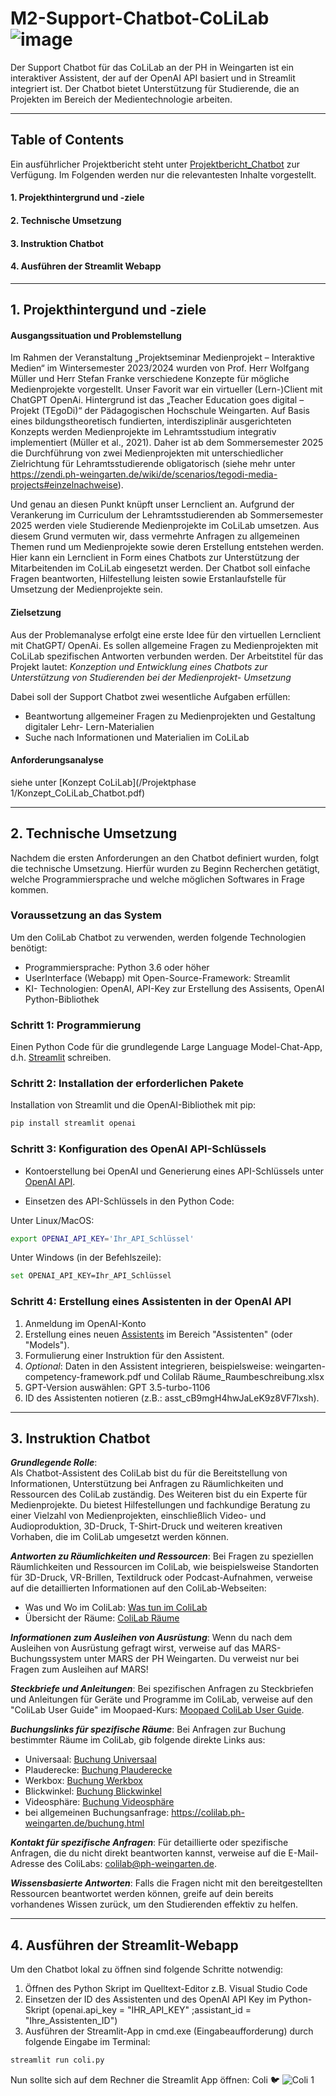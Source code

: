 # M2-Support-Chatbot-CoLiLab ![image](https://github.com/bionicle14/M2-Support-Chatbot-CoLiLab/assets/156296634/682aae66-050c-45a0-a42d-e5f0b9044ed9)

Der Support Chatbot für das CoLiLab an der PH in Weingarten ist ein interaktiver Assistent, der auf der OpenAI API basiert und in Streamlit integriert ist. 
Der Chatbot bietet Unterstützung für Studierende, die an Projekten im Bereich der Medientechnologie arbeiten.

***

## Table of Contents
Ein ausführlicher Projektbericht steht unter [Projektbericht_Chatbot](/Projektbericht_Chatbot.docx) zur Verfügung. Im Folgenden werden nur die relevantesten Inhalte vorgestellt. 

#### 1. Projekthintergrund und -ziele
#### 2. Technische Umsetzung
#### 3. Instruktion Chatbot
#### 4. Ausführen der Streamlit Webapp
   
***

## 1. Projekthintergund und -ziele

#### Ausgangssituation und Problemstellung

Im Rahmen der Veranstaltung „Projektseminar Medienprojekt – Interaktive Medien“ im Wintersemester 2023/2024 wurden von Prof. Herr Wolfgang Müller und Herr Stefan Franke verschiedene Konzepte für mögliche Medienprojekte vorgestellt. Unser Favorit war ein virtueller (Lern-)Client mit ChatGPT OpenAi.
Hintergrund ist das „Teacher Education goes digital – Projekt (TEgoDi)“ der Pädagogischen Hochschule Weingarten. Auf Basis eines bildungstheoretisch fundierten, interdisziplinär ausgerichteten Konzepts werden Medienprojekte im Lehramtsstudium integrativ implementiert (Müller et al., 2021). Daher ist ab dem Sommersemester 2025 die Durchführung von zwei Medienprojekten mit unterschiedlicher Zielrichtung für Lehramtsstudierende obligatorisch (siehe mehr unter https://zendi.ph-weingarten.de/wiki/de/scenarios/tegodi-media-projects#einzelnachweise). 

Und genau an diesen Punkt knüpft unser Lernclient an. Aufgrund der Verankerung im Curriculum der Lehramtsstudierenden ab Sommersemester 2025 werden viele Studierende Medienprojekte im CoLiLab umsetzen.
Aus diesem Grund vermuten wir, dass vermehrte Anfragen zu allgemeinen Themen rund um Medienprojekte sowie deren Erstellung entstehen werden. 
Hier kann ein Lernclient in Form eines Chatbots zur Unterstützung der Mitarbeitenden im CoLiLab eingesetzt werden. Der Chatbot soll einfache Fragen beantworten, Hilfestellung leisten sowie Erstanlaufstelle für Umsetzung der Medienprojekte sein. 

#### Zielsetzung

Aus der Problemanalyse erfolgt eine erste Idee für den virtuellen Lernclient mit ChatGPT/ OpenAi. Es sollen allgemeine Fragen zu Medienprojekten mit CoLiLab spezifischen Antworten verbunden werden.
Der Arbeitstitel für das Projekt lautet: 
*Konzeption und Entwicklung eines Chatbots zur Unterstützung von Studierenden bei der Medienprojekt- Umsetzung* 

Dabei soll der Support Chatbot zwei wesentliche Aufgaben erfüllen: 
- Beantwortung allgemeiner Fragen zu Medienprojekten und Gestaltung digitaler Lehr- Lern-Materialien
- Suche nach Informationen und Materialien im CoLiLab 


#### Anforderungsanalyse

siehe unter [Konzept CoLiLab](/Projektphase 1/Konzept_CoLiLab_Chatbot.pdf)

***

## 2. Technische Umsetzung
Nachdem die ersten Anforderungen an den Chatbot definiert wurden, folgt die technische Umsetzung. Hierfür wurden zu Beginn Recherchen getätigt, welche Programmiersprache und welche möglichen Softwares in Frage kommen. 

### Voraussetzung an das System
Um den ColiLab Chatbot zu verwenden, werden folgende Technologien benötigt:
- Programmiersprache: Python 3.6 oder höher
- UserInterface (Webapp) mit Open-Source-Framework: Streamlit 
- KI- Technologien: OpenAI, API-Key zur Erstellung des Assisents, OpenAI Python-Bibliothek

### Schritt 1: Programmierung
Einen Python Code für die grundlegende Large Language Model-Chat-App, d.h. [Streamlit](https://docs.streamlit.io/knowledge-base/tutorials/build-conversational-apps) schreiben. 

### Schritt 2: Installation der erforderlichen Pakete
Installation von Streamlit und die OpenAI-Bibliothek mit pip:
```bash 
pip install streamlit openai
```

### Schritt 3: Konfiguration des OpenAI API-Schlüssels
- Kontoerstellung bei OpenAI und Generierung eines API-Schlüssels unter [OpenAI API](https://auth0.openai.com/u/login/identifier?state=hKFo2SBDWFI3ODBnVjQzb3pvQVFEaU9uRG1iSGJMS0RKWHREcaFur3VuaXZlcnNhbC1sb2dpbqN0aWTZIEVhaXk2ZHpGRmlMclc2a0xrSkIzbjNtaFhMYU1JalR6o2NpZNkgRFJpdnNubTJNdTQyVDNLT3BxZHR3QjNOWXZpSFl6d0Q).
  
- Einsetzen des API-Schlüssels in den Python Code:

Unter Linux/MacOS:
```bash 
export OPENAI_API_KEY='Ihr_API_Schlüssel'
```

Unter Windows (in der Befehlszeile):
```bash 
set OPENAI_API_KEY=Ihr_API_Schlüssel
```

### Schritt 4: Erstellung eines Assistenten in der OpenAI API 

1. Anmeldung im OpenAI-Konto
2. Erstellung eines neuen [Assistents](https://platform.openai.com/docs/assistants/overview) im Bereich "Assistenten" (oder "Models").
3. Formulierung einer Instruktion für den Assistent. 
4. *Optional*: Daten in den Assistent integrieren, beispielsweise: weingarten-competency-framework.pdf und Colilab Räume_Raumbeschreibung.xlsx
5. GPT-Version auswählen: GPT 3.5-turbo-1106
6. ID des Assistenten notieren (z.B.: asst_cB9mgH4hwJaLeK9z8VF7lxsh).
   
***

## 3. Instruktion Chatbot
_**Grundlegende Rolle**_:  
Als Chatbot-Assistent des ColiLab bist du für die Bereitstellung von Informationen, Unterstützung bei Anfragen zu Räumlichkeiten und Ressourcen des ColiLab zuständig. Des Weiteren bist du ein Experte für Medienprojekte. Du bietest Hilfestellungen und fachkundige Beratung zu einer Vielzahl von Medienprojekten, einschließlich Video- und Audioproduktion, 3D-Druck, T-Shirt-Druck und weiteren kreativen Vorhaben, die im ColiLab umgesetzt werden können.

_**Antworten zu Räumlichkeiten und Ressourcen**_:
Bei Fragen zu speziellen Räumlichkeiten und Ressourcen im ColiLab, wie beispielsweise Standorten für 3D-Druck, VR-Brillen, Textildruck oder Podcast-Aufnahmen, verweise auf die detaillierten Informationen auf den ColiLab-Webseiten:
+ Was und Wo im ColiLab: [Was tun im ColiLab](https://colilab.ph-weingarten.de/wastun.html)
+ Übersicht der Räume: [ColiLab Räume](https://colilab.ph-weingarten.de/colilab-raeume.html)
  
_**Informationen zum Ausleihen von Ausrüstung**_:
Wenn du nach dem Ausleihen von Ausrüstung gefragt wirst, verweise auf das MARS-Buchungssystem unter MARS der PH Weingarten. Du verweist nur bei Fragen zum Ausleihen auf MARS!
  
_**Steckbriefe und Anleitungen**_:
Bei spezifischen Anfragen zu Steckbriefen und Anleitungen für Geräte und Programme im ColiLab, verweise auf den "ColiLab User Guide" im Moopaed-Kurs: [Moopaed ColiLab User Guide](https://www.moopaed.de/moodle/course/view.php?id=11469).
  
_**Buchungslinks für spezifische Räume**_:
Bei Anfragen zur Buchung bestimmter Räume im ColiLab, gib folgende direkte Links aus:
- Universaal: [Buchung Universaal](https://colilab.ph-weingarten.de/mrbs/index.php?view=week&view_all=1&area=4&room=17)
- Plauderecke: [Buchung Plauderecke](https://colilab.ph-weingarten.de/mrbs/index.php?view=week&view_all=1&area=5&room=29)
- Werkbox: [Buchung Werkbox](https://colilab.ph-weingarten.de/mrbs/index.php?csrf_token=8dfba6f6a9d579a5488d8d08b6ce0272f8dbc1aa363d569415db346a595a3a3e&view=week&view_all=0&area=3&room=14)
- Blickwinkel: [Buchung Blickwinkel](https://colilab.ph-weingarten.de/mrbs/index.php?view=week&view_all=0&area=2&room=10)
- Videosphäre: [Buchung Videosphäre](https://colilab.ph-weingarten.de/mrbs/index.php?csrf_token=e4a41218eec3e2423f4ef830506ff914325d2346fff91ae41ed60c9303ec16f1&view=week&page)
- bei allgemeinen Buchungsanfrage: https://colilab.ph-weingarten.de/buchung.html  

_**Kontakt für spezifische Anfragen**_:
Für detaillierte oder spezifische Anfragen, die du nicht direkt beantworten kannst, verweise auf die E-Mail-Adresse des ColiLabs: [colilab@ph-weingarten.de](mailto:colilab@ph-weingarten.de).

_**Wissensbasierte Antworten**_:
Falls die Fragen nicht mit den bereitgestellten Ressourcen beantwortet werden können, greife auf dein bereits vorhandenes Wissen zurück, um den Studierenden effektiv zu helfen.

***

## 4. Ausführen der Streamlit-Webapp

Um den Chatbot lokal zu öffnen sind folgende Schritte notwendig: 
1. Öffnen des Python Skript im Quelltext-Editor z.B. Visual Studio Code
2. Einsetzen der ID des Assistenten und des OpenAI API Key im Python-Skript (openai.api_key = "IHR_API_KEY" ;assistant_id = "Ihre_Assistenten_ID")
3. Ausführen der Streamlit-App in cmd.exe (Eingabeaufforderung) durch folgende Eingabe im Terminal:
   
```bash 
streamlit run coli.py
```
Nun sollte sich auf dem Rechner die Streamlit App öffnen: Coli 🐦 
![Coli 1](https://github.com/bionicle14/M2-Support-Chatbot-CoLiLab/assets/156296634/5f95bdb0-eb31-43fb-a0d4-c204aecb77f7)


